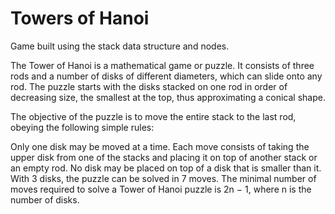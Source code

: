 # Towers of Hanoi

Game built using the stack data structure and nodes.

The Tower of Hanoi is a mathematical game or puzzle. It consists of three rods and a number of disks of different diameters, which can slide onto any rod. The puzzle starts with the disks stacked on one rod in order of decreasing size, the smallest at the top, thus approximating a conical shape.

The objective of the puzzle is to move the entire stack to the last rod, obeying the following simple rules:

Only one disk may be moved at a time.
Each move consists of taking the upper disk from one of the stacks and placing it on top of another stack or an empty rod.
No disk may be placed on top of a disk that is smaller than it.
With 3 disks, the puzzle can be solved in 7 moves. The minimal number of moves required to solve a Tower of Hanoi puzzle is 2n − 1, where n is the number of disks.
